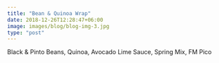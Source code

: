 ```yaml
---
title: "Bean & Quinoa Wrap"
date: 2018-12-26T12:28:47+06:00
image: images/blog/blog-img-3.jpg
type: "post"
---
```


Black & Pinto Beans, Quinoa, Avocado Lime Sauce, Spring Mix, FM Pico